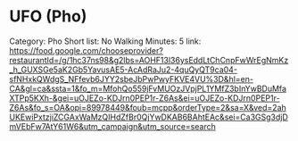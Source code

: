 # UFO (Pho)

Category: Pho
Short list: No
Walking Minutes: 5
link: https://food.google.com/chooseprovider?restaurantId=/g/1hc37ns98&g2lbs=AOHF13l36ysEddLtChCnpFwWrEgNmKz_h_GUXSGe5aK2Gb5YavusAE5-AcAdRaJu2-4quQyQT9ca04-sfNHxkQWdgS_NFfevb6JYY2sbeJbPwPwyFKVE4VU%3D&hl=en-CA&gl=ca&ssta=1&fo_m=MfohQo559jFvMUOzJVpjPL1YMfZ3bInYwBDuMfaXTPp5KXh-&gei=uOJEZo-KDJrn0PEP1r-Z6As&ei=uOJEZo-KDJrn0PEP1r-Z6As&fo_s=OA&opi=89978449&foub=mcpp&orderType=2&sa=X&ved=2ahUKEwiPxtzjiZCGAxWaMzQIHdZfBr0QjYwDKAB6BAhtEAc&sei=Ca3GSg3djDmVEbFw7AtY61W6&utm_campaign&utm_source=search